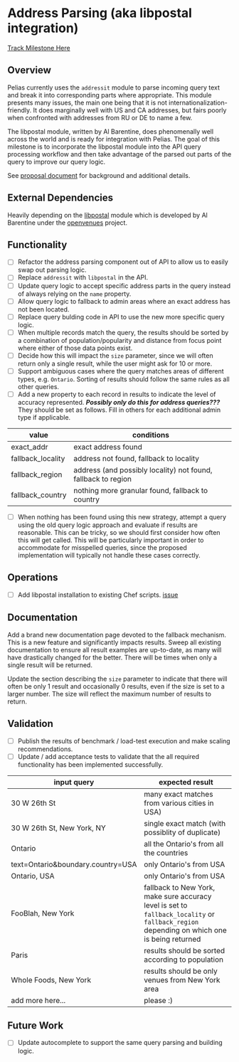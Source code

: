 # Address Parsing (aka libpostal integration)

[Track Milestone Here](https://github.com/issues?utf8=%E2%9C%93&q=is%3Aopen+user%3Apelias+milestone%3A%22Address+Parsing%22)

## Overview

Pelias currently uses the `addressit` module to parse incoming query text and break it into corresponding parts where appropriate. This module presents many issues, the main one being that it is not internationalization-friendly. It does marginally well with US and CA addresses, but fairs poorly when confronted with addresses from RU or DE to name a few.

The libpostal module, written by Al Barentine, does phenomenally well across the world and is ready for integration with Pelias. The goal of this milestone is to incorporate the libpostal module into the API query processing workflow and then take advantage of the parsed out parts of the query to improve our query logic.

See [proposal document](./proposal.md) for background and additional details.


## External Dependencies

Heavily depending on the [libpostal](https://github.com/openvenues/libpostal) module which is developed by Al Barentine under the [openvenues](https://github.com/openvenues) project.


## Functionality

- [ ] Refactor the address parsing component out of API to allow us to easily swap out parsing logic.
- [ ] Replace `addressit` with `libpostal` in the API.
- [ ] Update query logic to accept specific address parts in the query instead of always relying on the `name` property.
- [ ] Allow query logic to fallback to admin areas where an exact address has not been located.
- [ ] Replace query bulding code in API to use the new more specific query logic.
- [ ] When multiple records match the query, the results should be sorted by a combination of population/popularity and distance from focus point where either of those data points exist.
- [ ] Decide how this will impact the `size` parameter, since we will often return only a single result, while the user might ask for 10 or more.
- [ ] Support ambiguous cases where the query matches areas of different types, e.g. `Ontario`. Sorting of results should follow the same rules as all other queries.
- [ ] Add a new property to each record in results to indicate the level of accuracy represented. ___Possibly only do this for address queries???___ They should be set as follows. Fill in others for each additional admin type if applicable.

|value|conditions|
|---|---|
| exact_addr | exact address found |
| fallback_locality | address not found, fallback to locality |
| fallback_region | address (and possibly locality) not found, fallback to region |
| fallback_country | nothing more granular found, fallback to country |

- [ ] When nothing has been found using this new strategy, attempt a query using the old query logic approach and evaluate if results are reasonable. This can be tricky, so we should first consider how often this will get called. This will be particularly important in order to accommodate for misspelled queries, since the proposed implementation will typically not handle these cases correctly.

## Operations

- [ ] Add libpostal installation to existing Chef scripts. [issue](pelias/pelias#373)


## Documentation

Add a brand new documentation page devoted to the fallback mechanism. This is a new feature and significantly impacts results. Sweep all existing documentation to ensure all result examples are up-to-date, as many will have drastically changed for the better. There will be times when only a single result will be returned.

Update the section describing the `size` parameter to indicate that there will often be only 1 result and occasionally 0 results, even if the size is set to a larger number. The size will reflect the maximum number of results to return.


## Validation

- [ ] Publish the results of benchmark / load-test execution and make scaling recommendations.
- [ ] Update / add acceptance tests to validate that the all required functionality has been implemented successfully.

|input query|expected result|
|---|---|
| 30 W 26th St | many exact matches from various cities in USA) |
| 30 W 26th St, New York, NY | single exact match (with possiblity of duplicate) |
| Ontario | all the Ontario's from all the countries |
| text=Ontario&boundary.country=USA | only Ontario's from USA |
| Ontario, USA | only Ontario's from USA |
| FooBlah, New York | fallback to New York, make sure accuracy level is set to `fallback_locality` or `fallback_region` depending on which one is being returned |
| Paris | results should be sorted according to population |
| Whole Foods, New York | results should be only venues from New York area |
| add more here... | please :) |

## Future Work

- [ ] Update autocomplete to support the same query parsing and building logic.


